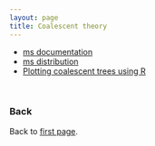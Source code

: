 ```yaml
---
layout: page
title: Coalescent theory
---
```


* [ms documentation](../data/msdoc.pdf)
* [ms distribution](../data/ms.zip)
* [Plotting coalescent trees using R](Plot_coalescence_trees_with_R.md)

<br/>

### Back

Back to [first page](../index.md).
